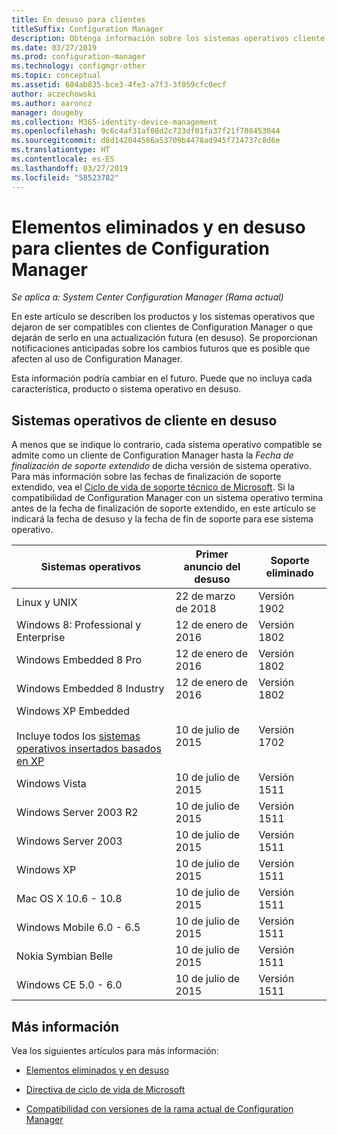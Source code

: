 ```yaml
---
title: En desuso para clientes
titleSuffix: Configuration Manager
description: Obtenga información sobre los sistemas operativos cliente que Configuration Manager ya no admite.
ms.date: 03/27/2019
ms.prod: configuration-manager
ms.technology: configmgr-other
ms.topic: conceptual
ms.assetid: 604ab835-bce3-4fe3-a7f3-3f059cfc0ecf
author: aczechowski
ms.author: aaroncz
manager: dougeby
ms.collection: M365-identity-device-management
ms.openlocfilehash: 9c6c4af31af08d2c723df01fa37f21f708453044
ms.sourcegitcommit: d8d142044586a53709b4478ad945f714737c8d6e
ms.translationtype: HT
ms.contentlocale: es-ES
ms.lasthandoff: 03/27/2019
ms.locfileid: "58523782"
---
```

# <a name="removed-and-deprecated-items-for-configuration-manager-clients"></a>Elementos eliminados y en desuso para clientes de Configuration Manager

*Se aplica a: System Center Configuration Manager (Rama actual)*

En este artículo se describen los productos y los sistemas operativos que dejaron de ser compatibles con clientes de Configuration Manager o que dejarán de serlo en una actualización futura (en desuso). Se proporcionan notificaciones anticipadas sobre los cambios futuros que es posible que afecten al uso de Configuration Manager.  

Esta información podría cambiar en el futuro. Puede que no incluya cada característica, producto o sistema operativo en desuso.  


## <a name="deprecated-client-operating-systems"></a>Sistemas operativos de cliente en desuso  

A menos que se indique lo contrario, cada sistema operativo compatible se admite como un cliente de Configuration Manager hasta la *Fecha de finalización de soporte extendido* de dicha versión de sistema operativo. Para más información sobre las fechas de finalización de soporte extendido, vea el [Ciclo de vida de soporte técnico de Microsoft](https://support.microsoft.com/lifecycle). Si la compatibilidad de Configuration Manager con un sistema operativo termina antes de la fecha de finalización de soporte extendido, en este artículo se indicará la fecha de desuso y la fecha de fin de soporte para ese sistema operativo.  

|**Sistemas operativos**|**Primer anuncio del desuso**|**Soporte eliminado**|  
|-|-|-|
|Linux y UNIX|22 de marzo de 2018|Versión 1902|
|Windows 8: Professional y Enterprise|12 de enero de 2016|Versión 1802|
|Windows Embedded 8 Pro|12 de enero de 2016|Versión 1802|
|Windows Embedded 8 Industry|12 de enero de 2016|Versión 1802|
|Windows XP Embedded <br><br> Incluye todos los [sistemas operativos insertados basados en XP](/sccm/core/plan-design/configs/supported-operating-systems-for-clients-and-devices#windows-embedded-computers)|10 de julio de 2015|Versión 1702| 
|Windows Vista|10 de julio de 2015|Versión 1511| 
|Windows Server 2003 R2|10 de julio de 2015|Versión 1511|
|Windows Server 2003|10 de julio de 2015|Versión 1511|   
|Windows XP|10 de julio de 2015|Versión 1511|  
|Mac OS X  10.6 - 10.8|10 de julio de 2015|Versión 1511|  
|Windows Mobile 6.0 - 6.5|10 de julio de 2015|Versión 1511|  
|Nokia Symbian Belle|10 de julio de 2015|Versión 1511|  
|Windows CE 5.0 - 6.0|10 de julio de 2015|Versión 1511|  



## <a name="more-information"></a>Más información

Vea los siguientes artículos para más información:

- [Elementos eliminados y en desuso](/sccm/core/plan-design/changes/deprecated/removed-and-deprecated)  

- [Directiva de ciclo de vida de Microsoft](https://support.microsoft.com/lifecycle)  

- [Compatibilidad con versiones de la rama actual de Configuration Manager](/sccm/core/servers/manage/current-branch-versions-supported)  

